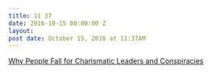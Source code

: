```yaml
---
title: 11 37
date: 2016-10-15 00:00:00 Z
layout: 
post date: October 15, 2016 at 11:37AM
---
```


[Why People Fall for Charismatic Leaders and Conspiracies](http://www.theatlantic.com/science/archive/2016/10/why-people-fall-for-charismatic-leaders-and-conspiracies/503906/) 
 
